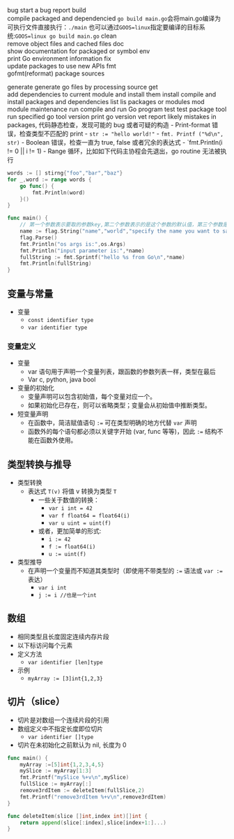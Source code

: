 bug
	start a bug report
build     
	compile packaged and dependencied 
	`go build main.go`会将main.go编译为可执行文件直接执行：`./main`
	也可以通过`GOOS=linux`指定要编译的目标系统:`GOOS=linux go build main.go`
clean     
	remove object files and cached files
doc       
	show documentation for packaged or symbol
env       
	print Go environment information
fix         
	update packages to use new APIs
fmt       
	gofmt(reformat) package sources
	
generate 
	generate go files by processing source
get       
	add dependencies to current module and install them
install
	compile and install packages and dependencies
list 
	lis packages or modules
mod
	module maintenance
run
	compile and run Go program
test
	test package
tool
	run specified go tool
version
	print go version
vet
	report likely mistakes in packages, 代码静态检查，发现可能的 bug 或者可疑的构造
	- Print-format 错误，检查类型不匹配的 print 
		- `str := "hello world!"`
		- `fmt. Printf ("%d\n", str)`
	- Boolean 错误，检查一直为 true, false 或者冗余的表达式
		- `fmt.Println(i != 0 || i != 1)
	- Range 循环，比如如下代码主协程会先退出，go routine 无法被执行 
```go
words := [] stirng{"foo","bar","baz"}
for _,word := range words {
	go func() {
		fmt.Println(word)
	}()
}
```

```go
func main() {
	// 第一个参数表示要取的参数key,第二个参数表示的是这个参数的默认值，第三个参数是一个提示是usage
	name := flag.String("name","world","specify the name you want to say hi")
	flag.Parse()
	fmt.Println("os args is:",os.Args)
	fmt.Println("input parameter is:",*name)
	fullString := fmt.Sprintf("hello %s from Go\n",*name)
	fmt.Println(fullString)
}
```

## 变量与常量

- 变量
	- `const identifier type`
	- `var identifier type`

### 变量定义

- 变量
	- var 语句用于声明一个变量列表，跟函数的参数列表一样，类型在最后
	- Var c, python, java bool
- 变量的初始化
	- 变量声明可以包含初始值，每个变量对应一个。
	- 如果初始化已存在，则可以省略类型；变量会从初始值中推断类型。
-  短变量声明
	- 在函数中，简洁赋值语句 `:=` 可在类型明确的地方代替 `var` 声明
	- 函数外的每个语句都必须以关键字开始 (var, func 等等)，因此 `:=` 结构不能在函数外使用。 


## 类型转换与推导

-  类型转换
	- 表达式 `T(v)` 将值 v 转换为类型 `T`
		- 一些关于数值的转换：
			- `var i int = 42`
			- `var f float64 = float64(i)`
			- `var u uint = uint(f)`
		- 或者，更加简单的形式:
			- `i := 42`
			- `f := float64(i)`
			- `u := uint(f)`
- 类型推导
	- 在声明一个变量而不知道其类型时（即使用不带类型的 `:=` 语法或 `var :=` 表达）
		- `var i int`
		- `j := i //也是一个int`


## 数组


- 相同类型且长度固定连续内存片段
- 以下标访问每个元素
- 定义方法
	- `var identifier [len]type`
- 示例
	- `myArray := [3]int{1,2,3}`

## 切片（slice）

- 切片是对数组一个连续片段的引用
- 数组定义中不指定长度即位切片
	- `var identifier []type`
- 切片在未初始化之前默认为 nil, 长度为 0
```go
func main() {
	myArray :=[5]int{1,2,3,4,5}
	mySlice := myArray[1:3]
	fmt.Printf("mySlice %+v\n",mySlice)
	fullSlice := myArray[:]
	remove3rdItem := deleteItem(fullSlice,2)
	fmt.Printf("remove3rdItem %+v\n",remove3rdItem)
}

func deleteItem(slice []int,index int)[]int {
	return append(slice[:index],slice[index+1:]...)
}

```
